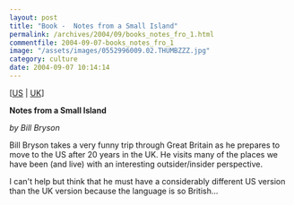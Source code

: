 ```yaml
---
layout: post
title: "Book -  Notes from a Small Island"
permalink: /archives/2004/09/books_notes_fro_1.html
commentfile: 2004-09-07-books_notes_fro_1
image: "/assets/images/0552996009.02.THUMBZZZ.jpg"
category: culture
date: 2004-09-07 10:14:14
---
```


\[<a href="http://www.amazon.com/exec/obidos/tg/detail/-/0380727501/ref=pd_sim_books_4/002-2086719-4992017?v=glance&s=books" target="_blank">US</a> | <a href="/assets/images/202-1507132-2035829" target="_blank">UK</a>\]

**Notes from a Small Island**

_by Bill Bryson_

Bill Bryson takes a very funny trip through Great Britain as he prepares to move to the US after 20 years in the UK. He visits many of the places we have been (and live) with an interesting outsider/insider perspective.

I can't help but think that he must have a considerably different US version than the UK version because the language is so British...
